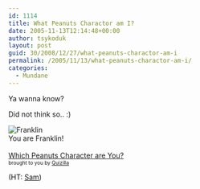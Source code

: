 ```yaml
---
id: 1114
title: What Peanuts Charactor am I?
date: 2005-11-13T12:14:48+00:00
author: tsykoduk
layout: post
guid: 30/2008/12/27/what-peanuts-charactor-am-i
permalink: /2005/11/13/what-peanuts-charactor-am-i/
categories:
  - Mundane
---
```

Ya wanna know?


Did not think so.. :)


<img src="http://images.quizilla.com/A/anonymousnowhere/1064197208_r_franklin.jpg" border="0" alt="Franklin"/><br />You are Franklin!
<br /><br /><a href="http://quizilla.com/users/anonymousnowhere/quizzes/Which%20Peanuts%20Character%20are%20You%3F/"> Which Peanuts Character are You?</a><br /> <font size="-2">brought to you by <a href="http://quizilla.com">Quizilla</a></font>


(HT: <a href="http://www.samanthaburns.com/archives/2005/11/peanuts_quiz.html">Sam</a>)